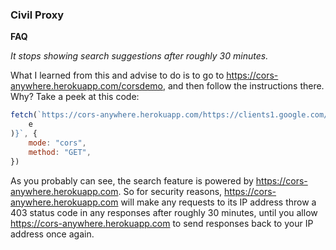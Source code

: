 ### Civil Proxy

**FAQ**

*It stops showing search suggestions after roughly 30 minutes.*

What I learned from this and advise to do is to go to https://cors-anywhere.herokuapp.com/corsdemo, and then follow the instructions there. Why? Take a peek at this code:

```javascript
fetch(`https://cors-anywhere.herokuapp.com/https://clients1.google.com/complete/search?hl=en&output=toolbar&q=${encodeURIComponent(
    e
)}`, {
    mode: "cors",
    method: "GET",
})
```

As you probably can see, the search feature is powered by https://cors-anywhere.herokuapp.com. So for security reasons, https://cors-anywhere.herokuapp.com will make any requests to its IP address throw a 403 status code in any responses after roughly 30 minutes, until you allow https://cors-anywhere.herokuapp.com to send responses back to your IP address once again.